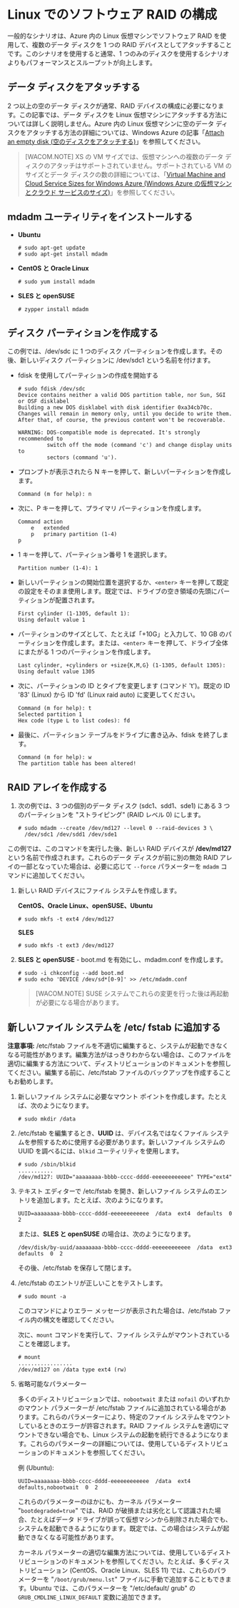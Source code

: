 <properties linkid="manage-linux-howto-configure-raid" urlDisplayName="Configure RAID on Linux" pageTitle="Configure software RAID on avirtual machine running Linux in Azure" metaKeywords="raid in Azure, madadm Azure, stripe disks in Azure" description="Learn how to use mdadm to configure RAID on Linux in Azure." metaCanonical="http://www.windowsazure.com/ja-jp/manage/linux/articles/virtual-machines-linux-configure-raid" services="virtual-machines" documentationCenter="" title="" authors="szark" solutions="" writer="szark" manager="timlt" editor=""  />

<tags ms.service="virtual-machines" ms.workload="infrastructure-services" ms.tgt_pltfrm="vm-linux" ms.devlang="na" ms.topic="article" ms.date="01/01/1900" ms.author="szark"></tags>

# Linux でのソフトウェア RAID の構成

一般的なシナリオは、Azure 内の Linux 仮想マシンでソフトウェア RAID を使用して、複数のデータ ディスクを 1 つの RAID デバイスとしてアタッチすることです。このシナリオを使用すると通常、1 つのみのディスクを使用するシナリオよりもパフォーマンスとスループットが向上します。

## データ ディスクをアタッチする

2 つ以上の空のデータ ディスクが通常、RAID デバイスの構成に必要になります。この記事では、データ ディスクを Linux 仮想マシンにアタッチする方法については詳しく説明しません。Azure 内の Linux 仮想マシンに空のデータ ディスクをアタッチする方法の詳細については、Windows Azure の記事「[Attach an empty disk (空のディスクをアタッチする)][Attach an empty disk (空のディスクをアタッチする)]」を参照してください。

> [WACOM.NOTE] XS の VM サイズでは、仮想マシンへの複数のデータ ディスクのアタッチはサポートされていません。サポートされている VM のサイズとデータ ディスクの数の詳細については、「[Virtual Machine and Cloud Service Sizes for Windows Azure (Windows Azure の仮想マシンとクラウド サービスのサイズ)][Virtual Machine and Cloud Service Sizes for Windows Azure (Windows Azure の仮想マシンとクラウド サービスのサイズ)]」を参照してください。

## mdadm ユーティリティをインストールする

-   **Ubuntu**

        # sudo apt-get update
        # sudo apt-get install mdadm

-   **CentOS と Oracle Linux**

        # sudo yum install mdadm

-   **SLES と openSUSE**

        # zypper install mdadm

## ディスク パーティションを作成する

この例では、/dev/sdc に 1 つのディスク パーティションを作成します。その後、新しいディスク パーティションに /dev/sdc1 という名前を付けます。

-   fdisk を使用してパーティションの作成を開始する

        # sudo fdisk /dev/sdc
        Device contains neither a valid DOS partition table, nor Sun, SGI or OSF disklabel
        Building a new DOS disklabel with disk identifier 0xa34cb70c.
        Changes will remain in memory only, until you decide to write them.
        After that, of course, the previous content won't be recoverable.

        WARNING: DOS-compatible mode is deprecated. It's strongly recommended to
                 switch off the mode (command 'c') and change display units to
                 sectors (command 'u').

-   プロンプトが表示されたら N キーを押して、新しいパーティションを作成します。

        Command (m for help): n

-   次に、P キーを押して、プライマリ パーティションを作成します。

        Command action
            e   extended
            p   primary partition (1-4)
        p

-   1 キーを押して、パーティション番号 1 を選択します。

        Partition number (1-4): 1

-   新しいパーティションの開始位置を選択するか、`<enter>` キーを押して既定の設定をそのまま使用します。既定では、ドライブの空き領域の先頭にパーティションが配置されます。

        First cylinder (1-1305, default 1):
        Using default value 1

-   パーティションのサイズとして、たとえば「+10G」と入力して、10 GB のパーティションを作成します。または、`<enter>` キーを押して、ドライブ全体にまたがる 1 つのパーティションを作成します。

        Last cylinder, +cylinders or +size{K,M,G} (1-1305, default 1305): 
        Using default value 1305

-   次に、パーティションの ID とタイプを変更します (コマンド 't')。既定の ID '83' (Linux) から ID 'fd' (Linux raid auto) に変更してください。

        Command (m for help): t
        Selected partition 1
        Hex code (type L to list codes): fd

-   最後に、パーティション テーブルをドライブに書き込み、fdisk を終了します。

        Command (m for help): w
        The partition table has been altered!

## RAID アレイを作成する

1.  次の例では、3 つの個別のデータ ディスク (sdc1、sdd1、sde1) にある 3 つのパーティションを "ストライピング" (RAID レベル 0) にします。

        # sudo mdadm --create /dev/md127 --level 0 --raid-devices 3 \
          /dev/sdc1 /dev/sdd1 /dev/sde1

この例では、このコマンドを実行した後、新しい RAID デバイスが **/dev/md127** という名前で作成されます。これらのデータ ディスクが前に別の無効 RAID アレイの一部となっていた場合は、必要に応じて `--force` パラメーターを `mdadm` コマンドに追加してください。

1.  新しい RAID デバイスにファイル システムを作成します。

    **CentOS、Oracle Linux、openSUSE、Ubuntu**

        # sudo mkfs -t ext4 /dev/md127

    **SLES**

        # sudo mkfs -t ext3 /dev/md127

2.  **SLES と openSUSE** - boot.md を有効にし、mdadm.conf を作成します。

        # sudo -i chkconfig --add boot.md
        # sudo echo 'DEVICE /dev/sd*[0-9]' >> /etc/mdadm.conf

    > [WACOM.NOTE] SUSE システムでこれらの変更を行った後は再起動が必要になる場合があります。

## 新しいファイル システムを /etc/ fstab に追加する

**注意事項:** /etc/fstab ファイルを不適切に編集すると、システムが起動できなくなる可能性があります。編集方法がはっきりわからない場合は、このファイルを適切に編集する方法について、ディストリビューションのドキュメントを参照してください。編集する前に、/etc/fstab ファイルのバックアップを作成することもお勧めします。

1.  新しいファイル システムに必要なマウント ポイントを作成します。たとえば、次のようになります。

        # sudo mkdir /data

2.  /etc/fstab を編集するとき、**UUID** は、デバイス名ではなくファイル システムを参照するために使用する必要があります。新しいファイル システムの UUID を調べるには、`blkid` ユーティリティを使用します。

        # sudo /sbin/blkid
        ...........
        /dev/md127: UUID="aaaaaaaa-bbbb-cccc-dddd-eeeeeeeeeeee" TYPE="ext4"

3.  テキスト エディターで /etc/fstab を開き、新しいファイル システムのエントリを追加します。たとえば、次のようになります。

        UUID=aaaaaaaa-bbbb-cccc-dddd-eeeeeeeeeeee  /data  ext4  defaults  0  2

    または、**SLES と openSUSE** の場合は、次のようになります。

        /dev/disk/by-uuid/aaaaaaaa-bbbb-cccc-dddd-eeeeeeeeeeee  /data  ext3  defaults  0  2

    その後、/etc/fstab を保存して閉じます。

4.  /etc/fstab のエントリが正しいことをテストします。

        # sudo mount -a

    このコマンドによりエラー メッセージが表示された場合は、/etc/fstab ファイル内の構文を確認してください。

    次に、`mount` コマンドを実行して、ファイル システムがマウントされていることを確認します。

        # mount
        .................
        /dev/md127 on /data type ext4 (rw)

5.  省略可能なパラメーター

    多くのディストリビューションでは、`nobootwait` または `nofail` のいずれかのマウント パラメーターが /etc/fstab ファイルに追加されている場合があります。これらのパラメーターにより、特定のファイル システムをマウントしているときのエラーが許容されます。RAID ファイル システムを適切にマウントできない場合でも、Linux システムの起動を続行できるようになります。これらのパラメーターの詳細については、使用しているディストリビューションのドキュメントを参照してください。

    例 (Ubuntu):

        UUID=aaaaaaaa-bbbb-cccc-dddd-eeeeeeeeeeee  /data  ext4  defaults,nobootwait  0  2

    これらのパラメーターのほかにも、カーネル パラメーター "`bootdegraded=true`" では、RAID が破損または劣化として認識された場合、たとえばデータ ドライブが誤って仮想マシンから削除された場合でも、システムを起動できるようになります。既定では、この場合はシステムが起動できなくなる可能性があります。

    カーネル パラメーターの適切な編集方法については、使用しているディストリビューションのドキュメントを参照してください。たとえば、多くディストリビューション (CentOS、Oracle Linux、SLES 11) では、これらのパラメーターを "`/boot/grub/menu.lst`" ファイルに手動で追加することもできます。Ubuntu では、このパラメーターを "/etc/default/ grub" の `GRUB_CMDLINE_LINUX_DEFAULT` 変数に追加できます。

  [Attach an empty disk (空のディスクをアタッチする)]: http://www.windowsazure.com/ja-jp/documentation/articles/storage-windows-attach-disk/#attachempty
  [Virtual Machine and Cloud Service Sizes for Windows Azure (Windows Azure の仮想マシンとクラウド サービスのサイズ)]: http://msdn.microsoft.com/ja-jp/library/windowsazure/dn197896.aspx
